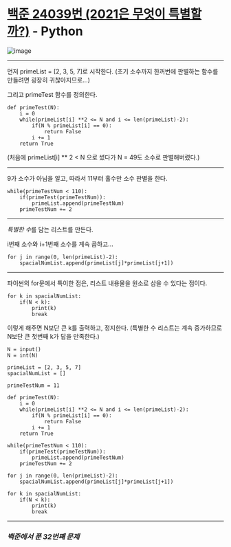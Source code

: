 # [백준 24039번 (2021은 무엇이 특별할까?)](https://www.acmicpc.net/problem/24039) - Python

![image](https://user-images.githubusercontent.com/104616990/173212599-25675221-4094-4dbe-a8ea-dbabbcf1d0cb.png)

---

먼저 primeList = [2, 3, 5, 7]로 시작한다. (초기 소수까지 한꺼번에 판별하는 함수를 만들려면 굉장히 귀찮아지므로...)

그리고 primeTest 함수를 정의한다.

```
def primeTest(N):
    i = 0
    while(primeList[i] **2 <= N and i <= len(primeList)-2):
        if(N % primeList[i] == 0):
            return False
        i += 1
    return True
```

(처음에 primeList[i] ** 2 < N 으로 썼다가 N = 49도 소수로 판별해버렸다.)

---

9가 소수가 아님을 알고, 따라서 11부터 홀수만 소수 판별을 한다.

```
while(primeTestNum < 110):
    if(primeTest(primeTestNum)):
        primeList.append(primeTestNum)
    primeTestNum += 2
```

---

*특별한 수*를 담는 리스트를 만든다.

i번째 소수와 i+1번째 소수를 계속 곱하고...

```
for j in range(0, len(primeList)-2):
    spacialNumList.append(primeList[j]*primeList[j+1])
```

---

파이썬의 for문에서 특이한 점은, 리스트 내용물을 원소로 삼을 수 있다는 점이다.

```
for k in spacialNumList:
    if(N < k):
        print(k)
        break
```
이렇게 해주면 N보단 큰 k를 출력하고, 정지한다. (특별한 수 리스트는 계속 증가하므로 N보단 큰 첫번째 k가 답을 만족한다.)

```
N = input()
N = int(N)

primeList = [2, 3, 5, 7]
spacialNumList = []

primeTestNum = 11

def primeTest(N):
    i = 0
    while(primeList[i] **2 <= N and i <= len(primeList)-2):
        if(N % primeList[i] == 0):
            return False
        i += 1
    return True

while(primeTestNum < 110):
    if(primeTest(primeTestNum)):
        primeList.append(primeTestNum)
    primeTestNum += 2

for j in range(0, len(primeList)-2):
    spacialNumList.append(primeList[j]*primeList[j+1])

for k in spacialNumList:
    if(N < k):
        print(k)
        break
```

---

### *백준에서 푼 32번째 문제*
